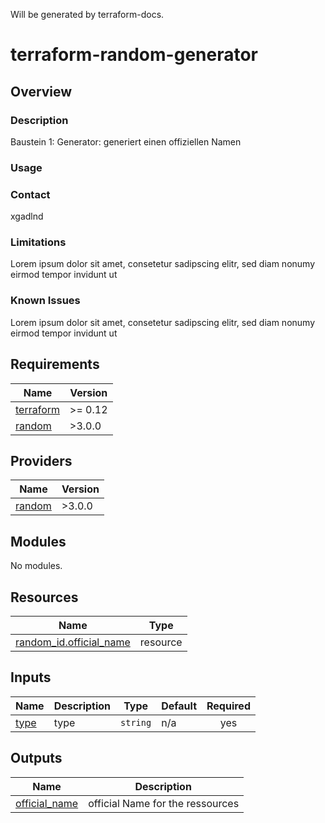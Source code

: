 Will be generated by terraform-docs.
<!-- BEGIN_TF_DOCS -->
# terraform-random-generator

## Overview

### Description
Baustein 1: Generator: generiert einen offiziellen Namen

### Usage

### Contact
xgadlnd

### Limitations
Lorem ipsum dolor sit amet, consetetur sadipscing elitr, sed diam nonumy eirmod tempor invidunt ut

### Known Issues
Lorem ipsum dolor sit amet, consetetur sadipscing elitr, sed diam nonumy eirmod tempor invidunt ut

## Requirements

| Name | Version |
|------|---------|
| <a name="requirement_terraform"></a> [terraform](#requirement\_terraform) | >= 0.12 |
| <a name="requirement_random"></a> [random](#requirement\_random) | >3.0.0 |

## Providers

| Name | Version |
|------|---------|
| <a name="provider_random"></a> [random](#provider\_random) | >3.0.0 |

## Modules

No modules.

## Resources

| Name | Type |
|------|------|
| [random_id.official_name](https://registry.terraform.io/providers/hashicorp/random/latest/docs/resources/id) | resource |

## Inputs

| Name | Description | Type | Default | Required |
|------|-------------|------|---------|:--------:|
| <a name="input_type"></a> [type](#input\_type) | type | `string` | n/a | yes |

## Outputs

| Name | Description |
|------|-------------|
| <a name="output_official_name"></a> [official\_name](#output\_official\_name) | official Name for the ressources |

<!-- END_TF_DOCS -->